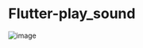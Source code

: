# Flutter-play_sound

![image](https://user-images.githubusercontent.com/75578754/216953628-bed52ece-89a7-48cf-9fda-e340aa89beea.png)


